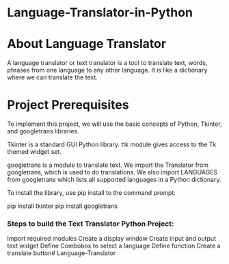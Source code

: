 # Language-Translator-in-Python
# About Language Translator
A language translator or text translator is a tool to translate text, words, phrases from one language to any other language. 
It is like a dictionary where we can translate the text.

# Project Prerequisites
To implement this project, we will use the basic concepts of Python, Tkinter, and googletrans libraries.

Tkinter is a standard GUI Python library. ttk module gives access to the Tk themed widget set.

googletrans is a module to translate text. We import the Translator from googletrans, which is used to do translations. We also import LANGUAGES from googletrans which lists all supported languages in a Python dictionary.

To install the library, use pip install to the command prompt:

pip install tkinter
pip install googletrans

### Steps to build the Text Translator Python Project:
Import required modules
Create a display window
Create input and output text widget
Define Combobox to select a language
Define function
Create a translate button# Language-Translator
